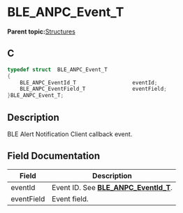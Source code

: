 # BLE\_ANPC\_Event\_T

**Parent topic:**[Structures](GUID-EEC87BE4-9397-4DE3-B2A3-A61C788AA4DE.md)

## C

```c
typedef struct  BLE_ANPC_Event_T
{
    BLE_ANPC_EventId_T                  eventId;
    BLE_ANPC_EventField_T               eventField;
}BLE_ANPC_Event_T;
```

## Description

BLE Alert Notification Client callback event.

## Field Documentation

|Field|Description|
|-----|-----------|
|eventId|Event ID. See **[BLE\_ANPC\_EventId\_T](GUID-19DD8E02-2F17-4294-AD2C-97BEB9E9F804.md)**.|
|eventField|Event field.|

